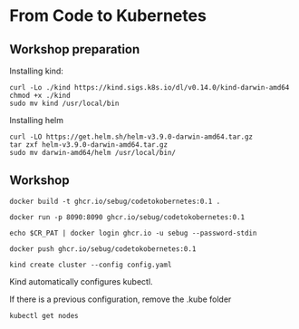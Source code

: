 # From Code to Kubernetes
## Workshop preparation

Installing kind:

	curl -Lo ./kind https://kind.sigs.k8s.io/dl/v0.14.0/kind-darwin-amd64
	chmod +x ./kind
	sudo mv kind /usr/local/bin

Installing helm

	curl -LO https://get.helm.sh/helm-v3.9.0-darwin-amd64.tar.gz
	tar zxf helm-v3.9.0-darwin-amd64.tar.gz
	sudo mv darwin-amd64/helm /usr/local/bin/

## Workshop

	docker build -t ghcr.io/sebug/codetokobernetes:0.1 .

	docker run -p 8090:8090 ghcr.io/sebug/codetokobernetes:0.1

	echo $CR_PAT | docker login ghcr.io -u sebug --password-stdin

	docker push ghcr.io/sebug/codetokobernetes:0.1

	kind create cluster --config config.yaml

Kind automatically configures kubectl.

If there is a previous configuration, remove the .kube folder

	kubectl get nodes

